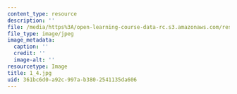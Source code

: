 ```yaml
---
content_type: resource
description: ''
file: /media/https%3A/open-learning-course-data-rc.s3.amazonaws.com/res-18-006-calculus-revisited-single-variable-calculus-fall-2010/361bc6d0a92c997ab3802541135da606_1_4.jpg
file_type: image/jpeg
image_metadata:
  caption: ''
  credit: ''
  image-alt: ''
resourcetype: Image
title: 1_4.jpg
uid: 361bc6d0-a92c-997a-b380-2541135da606
---
```

